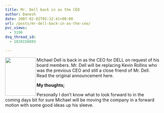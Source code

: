 ```yaml
---
title: Mr. Dell back in as the CEO
author: Danesh
date: 2007-02-02T05:32:41+00:00
url: /posts/mr-dell-back-in-as-the-ceo/
pvc_views:
  - 3196
dsq_thread_id:
  - 1020150893

---
```

<img loading="lazy" src="http://i.dell.com/images/global/corporate/executives/dell1_72_index.jpg" align="left" height="125" width="100" />Michael Dell is back in as the CEO for DELL on request of his board members. Mr. Dell will be replacing Kevin Rollins who was the previous CEO and still a close friend of Mr. Dell.  
Read the original announcement here.

**My thoughts;**

Personally I don&#8217;t know what to look forward to in the coming days bit for sure Michael will be moving the company in a forward motion with some good ideas up his sleeve.
